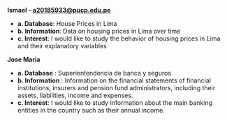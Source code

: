 **Ismael - a20185933@pucp.edu.pe**
* **a. Database**: House Prices in Lima
* **b. Information**: Data on housing prices in Lima over time
* **c. Interest**: I would like to study the behavior of housing prices in Lima and their explanatory variables

**Jose Maria**
* **a. Database** : Superientendencia de banca y seguros
* **b. Information** : Information on the financial statements of financial institutions, insurers and pension fund administrators, including their assets, liabilities, income and expenses.
* **c. Interest**: I would like to study information about the main banking entities in the country such as their annual income.
